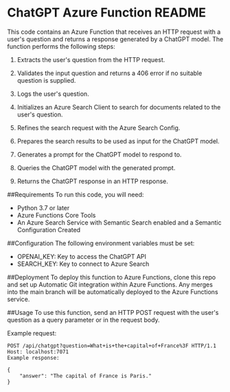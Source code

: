 # ChatGPT Azure Function README
This code contains an Azure Function that receives an HTTP request with a user's question and returns a response generated by a ChatGPT model. The function performs the following steps:

1. Extracts the user's question from the HTTP request.

2. Validates the input question and returns a 406 error if no suitable question is supplied.

3. Logs the user's question.

4. Initializes an Azure Search Client to search for documents related to the user's question.

5. Refines the search request with the Azure Search Config.

6. Prepares the search results to be used as input for the ChatGPT model.

7. Generates a prompt for the ChatGPT model to respond to.

8. Queries the ChatGPT model with the generated prompt.

9. Returns the ChatGPT response in an HTTP response.

##Requirements
To run this code, you will need:

- Python 3.7 or later
- Azure Functions Core Tools
- An Azure Search Service with Semantic Search enabled and a Semantic Configuration Created

##Configuration
The following environment variables must be set:

- OPENAI_KEY: Key to access the ChatGPT API
- SEARCH_KEY: Key to connect to Azure Search

##Deployment
To deploy this function to Azure Functions, clone this repo and set up Automatic Git integration within Azure Functions. Any merges into the main branch will be automatically deployed to the Azure Functions service.


##Usage
To use this function, send an HTTP POST request with the user's question as a query parameter or in the request body.

Example request:


```
POST /api/chatgpt?question=What+is+the+capital+of+France%3F HTTP/1.1
Host: localhost:7071
Example response:
```

```
{
    "answer": "The capital of France is Paris."
}
```

